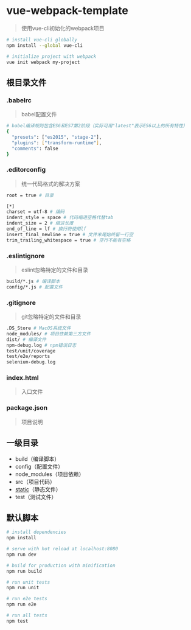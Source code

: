# vue-webpack-template

> 使用vue-cli初始化的webpack项目

``` bash
# install vue-cli globally
npm install --global vue-cli

# initialize project with webpack
vue init webpack my-project
```

## 根目录文件

### .babelrc

> babel配置文件

``` bash
# babel编译规则包含ES6和ES7第2阶段（实际可用"latest"表示ES6以上的所有特性）
{
  "presets": ["es2015", "stage-2"],
  "plugins": ["transform-runtime"],
  "comments": false
}
```

### .editorconfig

> 统一代码格式的解决方案

``` bash
root = true # 目录

[*]
charset = utf-8 # 编码
indent_style = space # 代码缩进空格代替tab
indent_size = 2 # 缩进长度
end_of_line = lf # 换行符使用lf
insert_final_newline = true # 文件末尾始终留一行空
trim_trailing_whitespace = true # 空行不能有空格
```

### .eslintignore

> eslint忽略特定的文件和目录

``` bash
build/*.js # 编译脚本
config/*.js # 配置文件
```

### .gitignore

> git忽略特定的文件和目录

``` bash
.DS_Store # MacOS系统文件
node_modules/ # 项目依赖第三方文件
dist/ # 编译文件
npm-debug.log # npm错误日志
test/unit/coverage
test/e2e/reports
selenium-debug.log
```

### index.html

> 入口文件

### package.json

> 项目说明

## 一级目录

- build（编译脚本）
- config（配置文件）
- node_modules（项目依赖）
- src（项目代码）
- [static](https://github.com/xiaoda/vue-webpack-template/tree/master/static)（静态文件）
- test（测试文件）

## 默认脚本

``` bash
# install dependencies
npm install

# serve with hot reload at localhost:8080
npm run dev

# build for production with minification
npm run build

# run unit tests
npm run unit

# run e2e tests
npm run e2e

# run all tests
npm test
```
